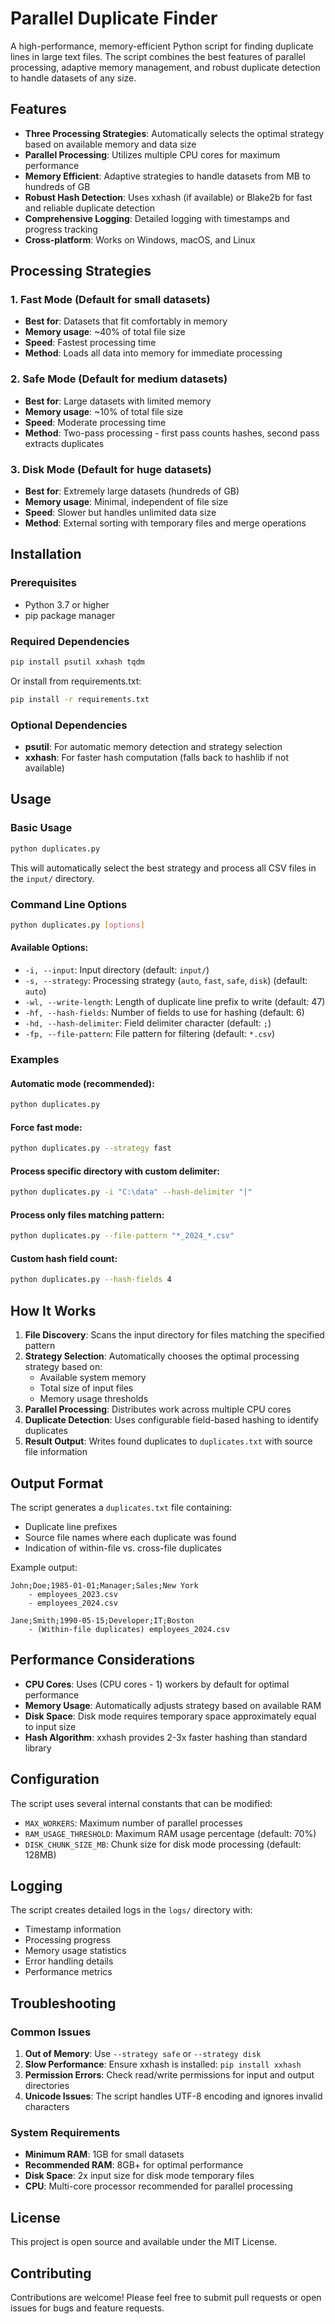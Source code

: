 # Parallel Duplicate Finder

A high-performance, memory-efficient Python script for finding duplicate lines in large text files. The script combines the best features of parallel processing, adaptive memory management, and robust duplicate detection to handle datasets of any size.

## Features

- **Three Processing Strategies**: Automatically selects the optimal strategy based on available memory and data size
- **Parallel Processing**: Utilizes multiple CPU cores for maximum performance
- **Memory Efficient**: Adaptive strategies to handle datasets from MB to hundreds of GB
- **Robust Hash Detection**: Uses xxhash (if available) or Blake2b for fast and reliable duplicate detection
- **Comprehensive Logging**: Detailed logging with timestamps and progress tracking
- **Cross-platform**: Works on Windows, macOS, and Linux

## Processing Strategies

### 1. Fast Mode (Default for small datasets)
- **Best for**: Datasets that fit comfortably in memory
- **Memory usage**: ~40% of total file size
- **Speed**: Fastest processing time
- **Method**: Loads all data into memory for immediate processing

### 2. Safe Mode (Default for medium datasets)
- **Best for**: Large datasets with limited memory
- **Memory usage**: ~10% of total file size
- **Speed**: Moderate processing time
- **Method**: Two-pass processing - first pass counts hashes, second pass extracts duplicates

### 3. Disk Mode (Default for huge datasets)
- **Best for**: Extremely large datasets (hundreds of GB)
- **Memory usage**: Minimal, independent of file size
- **Speed**: Slower but handles unlimited data size
- **Method**: External sorting with temporary files and merge operations

## Installation

### Prerequisites
- Python 3.7 or higher
- pip package manager

### Required Dependencies
```bash
pip install psutil xxhash tqdm
```

Or install from requirements.txt:
```bash
pip install -r requirements.txt
```

### Optional Dependencies
- **psutil**: For automatic memory detection and strategy selection
- **xxhash**: For faster hash computation (falls back to hashlib if not available)

## Usage

### Basic Usage
```bash
python duplicates.py
```
This will automatically select the best strategy and process all CSV files in the `input/` directory.

### Command Line Options

```bash
python duplicates.py [options]
```

#### Available Options:

- `-i, --input`: Input directory (default: `input/`)
- `-s, --strategy`: Processing strategy (`auto`, `fast`, `safe`, `disk`) (default: `auto`)
- `-wl, --write-length`: Length of duplicate line prefix to write (default: 47)
- `-hf, --hash-fields`: Number of fields to use for hashing (default: 6)
- `-hd, --hash-delimiter`: Field delimiter character (default: `;`)
- `-fp, --file-pattern`: File pattern for filtering (default: `*.csv`)

### Examples

#### Automatic mode (recommended):
```bash
python duplicates.py
```

#### Force fast mode:
```bash
python duplicates.py --strategy fast
```

#### Process specific directory with custom delimiter:
```bash
python duplicates.py -i "C:\data" --hash-delimiter "|"
```

#### Process only files matching pattern:
```bash
python duplicates.py --file-pattern "*_2024_*.csv"
```

#### Custom hash field count:
```bash
python duplicates.py --hash-fields 4
```

## How It Works

1. **File Discovery**: Scans the input directory for files matching the specified pattern
2. **Strategy Selection**: Automatically chooses the optimal processing strategy based on:
   - Available system memory
   - Total size of input files
   - Memory usage thresholds
3. **Parallel Processing**: Distributes work across multiple CPU cores
4. **Duplicate Detection**: Uses configurable field-based hashing to identify duplicates
5. **Result Output**: Writes found duplicates to `duplicates.txt` with source file information

## Output Format

The script generates a `duplicates.txt` file containing:
- Duplicate line prefixes
- Source file names where each duplicate was found
- Indication of within-file vs. cross-file duplicates

Example output:
```
John;Doe;1985-01-01;Manager;Sales;New York
    - employees_2023.csv
    - employees_2024.csv

Jane;Smith;1990-05-15;Developer;IT;Boston
    - (Within-file duplicates) employees_2024.csv
```

## Performance Considerations

- **CPU Cores**: Uses (CPU cores - 1) workers by default for optimal performance
- **Memory Usage**: Automatically adjusts strategy based on available RAM
- **Disk Space**: Disk mode requires temporary space approximately equal to input size
- **Hash Algorithm**: xxhash provides 2-3x faster hashing than standard library

## Configuration

The script uses several internal constants that can be modified:

- `MAX_WORKERS`: Maximum number of parallel processes
- `RAM_USAGE_THRESHOLD`: Maximum RAM usage percentage (default: 70%)
- `DISK_CHUNK_SIZE_MB`: Chunk size for disk mode processing (default: 128MB)

## Logging

The script creates detailed logs in the `logs/` directory with:
- Timestamp information
- Processing progress
- Memory usage statistics
- Error handling details
- Performance metrics

## Troubleshooting

### Common Issues

1. **Out of Memory**: Use `--strategy safe` or `--strategy disk`
2. **Slow Performance**: Ensure xxhash is installed: `pip install xxhash`
3. **Permission Errors**: Check read/write permissions for input and output directories
4. **Unicode Issues**: The script handles UTF-8 encoding and ignores invalid characters

### System Requirements

- **Minimum RAM**: 1GB for small datasets
- **Recommended RAM**: 8GB+ for optimal performance
- **Disk Space**: 2x input size for disk mode temporary files
- **CPU**: Multi-core processor recommended for parallel processing

## License

This project is open source and available under the MIT License.

## Contributing

Contributions are welcome! Please feel free to submit pull requests or open issues for bugs and feature requests.
